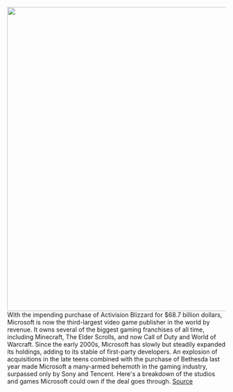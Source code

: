 <img src='https://cdn.vox-cdn.com/thumbor/DJCWApFLgYfzfzq60BDWo8FQKu0=/0x0:1920x1080/1200x800/filters:focal(807x387:1113x693)/cdn.vox-cdn.com/uploads/chorus_image/image/70407675/Microsoft_Activision_Blizzard.0.jpg' width='700px' /><br/>
With the impending purchase of Activision Blizzard for $68.7 billion dollars, Microsoft is now the third-largest video game publisher in the world by revenue. It owns several of the biggest gaming franchises of all time, including Minecraft, The Elder Scrolls, and now Call of Duty and World of Warcraft. Since the early 2000s, Microsoft has slowly but steadily expanded its holdings, adding to its stable of first-party developers. An explosion of acquisitions in the late teens combined with the purchase of Bethesda last year made Microsoft a many-armed behemoth in the gaming industry, surpassed only by Sony and Tencent. Here's a breakdown of the studios and games Microsoft could own if the deal goes through.
<a href='https://www.theverge.com/2022/1/19/22890225/microsoft-xbox-activision-blizzard-aqcuisition-game-studios'> Source <a/>